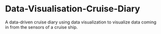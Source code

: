 # Data-Visualisation-Cruise-Diary
 A data-driven cruise diary using data visualization to visualize data coming in from the sensors of a cruise ship.

